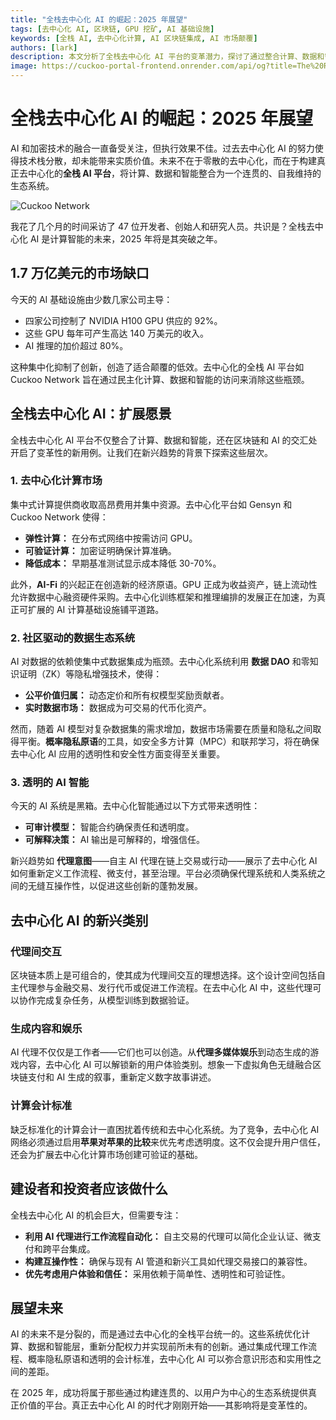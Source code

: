 ```yaml
---
title: "全栈去中心化 AI 的崛起：2025 年展望"
tags: [去中心化 AI, 区块链, GPU 挖矿, AI 基础设施]
keywords: [全栈 AI, 去中心化计算, AI 区块链集成, AI 市场颠覆]
authors: [lark]
description: 本文分析了全栈去中心化 AI 平台的变革潜力，探讨了通过整合计算、数据和智能如何在 2025 年颠覆集中式 AI 基础设施并实现 AI 计算的民主化。
image: https://cuckoo-portal-frontend.onrender.com/api/og?title=The%20Rise%20of%20Full-Stack%20Decentralized%20AI%3A%20A%202025%20Outlook
---
```


# 全栈去中心化 AI 的崛起：2025 年展望

AI 和加密技术的融合一直备受关注，但执行效果不佳。过去去中心化 AI 的努力使得技术栈分散，却未能带来实质价值。未来不在于零散的去中心化，而在于构建真正去中心化的**全栈 AI 平台**，将计算、数据和智能整合为一个连贯的、自我维持的生态系统。

![Cuckoo Network](https://cuckoo-portal-frontend.onrender.com/api/og?title=The%20Rise%20of%20Full-Stack%20Decentralized%20AI%3A%20A%202025%20Outlook)

我花了几个月的时间采访了 47 位开发者、创始人和研究人员。共识是？全栈去中心化 AI 是计算智能的未来，2025 年将是其突破之年。

## 1.7 万亿美元的市场缺口

今天的 AI 基础设施由少数几家公司主导：

- 四家公司控制了 NVIDIA H100 GPU 供应的 92%。
- 这些 GPU 每年可产生高达 140 万美元的收入。
- AI 推理的加价超过 80%。

这种集中化抑制了创新，创造了适合颠覆的低效。去中心化的全栈 AI 平台如 Cuckoo Network 旨在通过民主化计算、数据和智能的访问来消除这些瓶颈。

## 全栈去中心化 AI：扩展愿景

全栈去中心化 AI 平台不仅整合了计算、数据和智能，还在区块链和 AI 的交汇处开启了变革性的新用例。让我们在新兴趋势的背景下探索这些层次。

### **1. 去中心化计算市场**

集中式计算提供商收取高昂费用并集中资源。去中心化平台如 Gensyn 和 Cuckoo Network 使得：

- **弹性计算：** 在分布式网络中按需访问 GPU。
- **可验证计算：** 加密证明确保计算准确。
- **降低成本：** 早期基准测试显示成本降低 30-70%。

此外，**AI-Fi** 的兴起正在创造新的经济原语。GPU 正成为收益资产，链上流动性允许数据中心融资硬件采购。去中心化训练框架和推理编排的发展正在加速，为真正可扩展的 AI 计算基础设施铺平道路。

### **2. 社区驱动的数据生态系统**

AI 对数据的依赖使集中式数据集成为瓶颈。去中心化系统利用 **数据 DAO** 和零知识证明（ZK）等隐私增强技术，使得：

- **公平价值归属：** 动态定价和所有权模型奖励贡献者。
- **实时数据市场：** 数据成为可交易的代币化资产。

然而，随着 AI 模型对复杂数据集的需求增加，数据市场需要在质量和隐私之间取得平衡。**概率隐私原语**的工具，如安全多方计算（MPC）和联邦学习，将在确保去中心化 AI 应用的透明性和安全性方面变得至关重要。

### **3. 透明的 AI 智能**

今天的 AI 系统是黑箱。去中心化智能通过以下方式带来透明性：

- **可审计模型：** 智能合约确保责任和透明度。
- **可解释决策：** AI 输出是可解释的，增强信任。

新兴趋势如 **代理意图**——自主 AI 代理在链上交易或行动——展示了去中心化 AI 如何重新定义工作流程、微支付，甚至治理。平台必须确保代理系统和人类系统之间的无缝互操作性，以促进这些创新的蓬勃发展。

## 去中心化 AI 的新兴类别

### **代理间交互**

区块链本质上是可组合的，使其成为代理间交互的理想选择。这个设计空间包括自主代理参与金融交易、发行代币或促进工作流程。在去中心化 AI 中，这些代理可以协作完成复杂任务，从模型训练到数据验证。

### **生成内容和娱乐**

AI 代理不仅仅是工作者——它们也可以创造。从**代理多媒体娱乐**到动态生成的游戏内容，去中心化 AI 可以解锁新的用户体验类别。想象一下虚拟角色无缝融合区块链支付和 AI 生成的叙事，重新定义数字故事讲述。

### **计算会计标准**

缺乏标准化的计算会计一直困扰着传统和去中心化系统。为了竞争，去中心化 AI 网络必须通过启用**苹果对苹果的比较**来优先考虑透明度。这不仅会提升用户信任，还会为扩展去中心化计算市场创建可验证的基础。

## 建设者和投资者应该做什么

全栈去中心化 AI 的机会巨大，但需要专注：

- **利用 AI 代理进行工作流程自动化：** 自主交易的代理可以简化企业认证、微支付和跨平台集成。
- **构建互操作性：** 确保与现有 AI 管道和新兴工具如代理交易接口的兼容性。
- **优先考虑用户体验和信任：** 采用依赖于简单性、透明性和可验证性。

## 展望未来

AI 的未来不是分裂的，而是通过去中心化的全栈平台统一的。这些系统优化计算、数据和智能层，重新分配权力并实现前所未有的创新。通过集成代理工作流程、概率隐私原语和透明的会计标准，去中心化 AI 可以弥合意识形态和实用性之间的差距。

在 2025 年，成功将属于那些通过构建连贯的、以用户为中心的生态系统提供真正价值的平台。真正去中心化 AI 的时代才刚刚开始——其影响将是变革性的。
